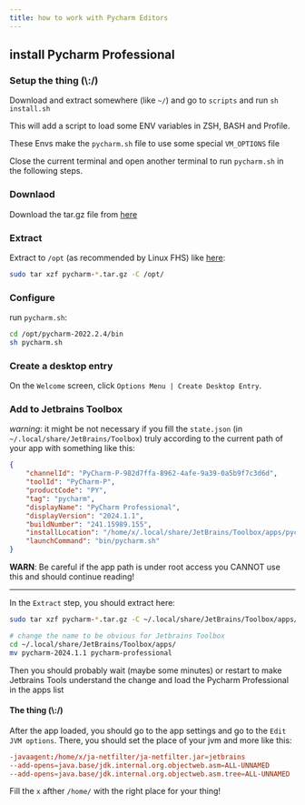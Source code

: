 ```yaml
---
title: ‌how to work with Pycharm Editors
---
```


## install Pycharm Professional

### Setup the thing (\\:/)

Download and extract somewhere (like `~/`) and go to `scripts` and run `sh install.sh`

This will add a script to load some ENV variables in ZSH, BASH and Profile.

These Envs make the `pycharm.sh` file to use some special `VM_OPTIONS` file

Close the current terminal and open another terminal to run `pycharm.sh` in the following steps.

### Downlaod

Download the tar.gz file from [here](https://www.jetbrains.com/pycharm/download/?section=linux)

### Extract

Extract to `/opt` (as recommended by Linux FHS) like [here](https://www.jetbrains.com/help/pycharm/installation-guide.html#standalone):

```bash
sudo tar xzf pycharm-*.tar.gz -C /opt/
```

### Configure

run `pycharm.sh`:

```bash
cd /opt/pycharm-2022.2.4/bin
sh pycharm.sh
```

### Create a desktop entry

On the `Welcome` screen, click `Options Menu | Create Desktop Entry`.

### Add to Jetbrains Toolbox

*warning*: it might be not necessary if you fill the `state.json` (in `~/.local/share/JetBrains/Toolbox`) truly according to the current path of your app with something like this:

```json
{
    "channelId": "PyCharm-P-982d7ffa-8962-4afe-9a39-0a5b9f7c3d6d",
    "toolId": "PyCharm-P",
    "productCode": "PY",
    "tag": "pycharm",
    "displayName": "PyCharm Professional",
    "displayVersion": "2024.1.1",
    "buildNumber": "241.15989.155",
    "installLocation": "/home/x/.local/share/JetBrains/Toolbox/apps/pycharm-professional",
    "launchCommand": "bin/pycharm.sh"
}
```

**WARN**: Be careful if the app path is under root access you CANNOT use this and should continue reading!

---

In the `Extract` step, you should extract here:

```bash
sudo tar xzf pycharm-*.tar.gz -C ~/.local/share/JetBrains/Toolbox/apps/

# change the name to be obvious for Jetbrains Toolbox
cd ~/.local/share/JetBrains/Toolbox/apps/
mv pycharm-2024.1.1 pycharm-professional
```

Then you should probably wait (maybe some minutes) or restart to make Jetbrains Tools understand the change and load the Pycharm Professional in the apps list

#### The thing (\\:/)

After the app loaded, you should go to the app settings and go to the `Edit JVM options`. There, you should set the place of your jvm and more like this:

```conf
-javaagent:/home/x/ja-netfilter/ja-netfilter.jar=jetbrains
--add-opens=java.base/jdk.internal.org.objectweb.asm=ALL-UNNAMED
--add-opens=java.base/jdk.internal.org.objectweb.asm.tree=ALL-UNNAMED
```

Fill the `x` afther `/home/` with the right place for your thing!

